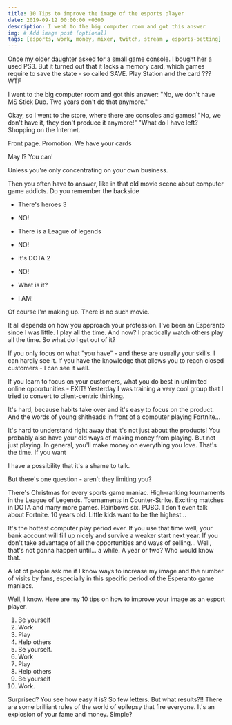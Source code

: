```yaml
---
title: 10 Tips to improve the image of the esports player
date: 2019-09-12 00:00:00 +0300
description: I went to the big computer room and got this answer
img: # Add image post (optional)
tags: [esports, work, money, mixer, twitch, stream , esports-betting]
---
```



Once my older daughter asked for a small game console. I bought her a used PS3. But it turned out that it lacks a memory card, which games require to save the state - so called SAVE. Play Station and the card ??? WTF

I went to the big computer room and got this answer:
"No, we don't have MS Stick Duo. Two years don't do that anymore."

Okay, so I went to the store, where there are consoles and games!
"No, we don't have it, they don't produce it anymore!" "What do I have left? Shopping on the Internet.

Front page. Promotion. We have your cards 

May I? You can!

Unless you're only concentrating on your own business.

Then you often have to answer, like in that old movie scene about computer game addicts.
Do you remember the backside

- There's heroes 3

- NO!

- There is a League of legends

- NO!

- It's DOTA 2

- NO!

- What is it?

- I AM!


Of course I'm making up. There is no such movie. 

It all depends on how you approach your profession. I've been an Esperanto since I was little.
I play all the time. And now? I practically watch others play all the time. So what do I get out of it?

If you only focus on what "you have" - and these are usually your skills. I can hardly see it.
If you have the knowledge that allows you to reach closed customers - I can see it well.

If you learn to focus on your customers, what you do best in unlimited online opportunities - EXIT!
Yesterday I was training a very cool group that I tried to convert to client-centric thinking.

It's hard, because habits take over and it's easy to focus on the product. And the words of young shitheads in front of a computer playing Fortnite...

It's hard to understand right away that it's not just about the products!
You probably also have your old ways of making money from playing. But not just playing.
In general, you'll make money on everything you love. That's the time. If you want

I have a possibility that it's a shame to talk.

But there's one question - aren't they limiting you?

There's Christmas for every sports game maniac. High-ranking tournaments in the League of Legends. Tournaments in Counter-Strike. Exciting matches in DOTA and many more games.
Rainbows six. PUBG. I don't even talk about Fortnite. 10 years old. Little kids want to be the highest...

It's the hottest computer play period ever. If you use that time well, your bank account will fill up nicely and survive a weaker start next year. If you don't take advantage of all the opportunities and ways of selling... Well, that's not gonna happen until... a while. A year or two? Who would know that.

A lot of people ask me if I know ways to increase my image and the number of visits by fans, especially in this specific period of the Esperanto game maniacs.

Well, I know. Here are my 10 tips on how to improve your image as an esport player.
1. Be yourself
2. Work
3. Play
4. Help others
5. Be yourself.
6. Work
7. Play
8. Help others
9. Be yourself
10. Work.

Surprised? You see how easy it is? So few letters. But what results?!!
There are some brilliant rules of the world of epilepsy that fire everyone. It's an explosion of your fame and money.
Simple?
